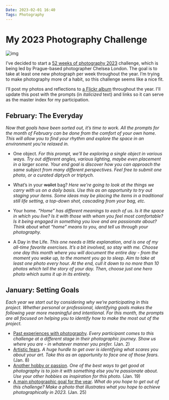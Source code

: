 ```yaml
---
Date: 2023-02-01 16:40
Tags: Photography
---
```


# My 2023 Photography Challenge

![img](https://mihobu.github.io/mihobu.omg.lol/weblog/2023/01/my-2023-photography-challenge/image-01.jpg)

I’ve decided to start a [52 weeks of photography 2023](https://www.clondon.me/blog/52-2023) challenge, which is being led by Prague-based photographer Chelsea London. The goal is to take at least one new photograph per week throughout the year. I’m trying to make photography more of a habit, so this challenge seems like a nice fit.

I’ll post my photos and reflections to [a Flickr album](https://www.flickr.com/photos/mihobu/albums/72177720305599640) throughout the year. I'll update this post with the prompts (in *italicized* text) and links so it can serve as the master index for my participation.

## February: The Everyday

*Now that goals have been sorted out, it’s time to work. All the prompts for the month of February can be done from the comfort of your own home. This will allow you to find your rhythm and explore the space in an environment you’re relaxed in.*

- One object. *For this prompt, we’ll be exploring a single object in various ways. Try out different angles, various lighting, maybe even placement in a larger scene. Your end goal is discover how you can approach the same subject from many different perspectives. Feel free to submit one photo, or a curated diptych or triptych.*

- What’s in your ~~wallet~~ bag? *Here we're going to look at the things we carry with us on a daily basis. Use this as an opportunity to try out staging your items. Some ideas may be placing the items in a traditional still life setting, a top-down shot, cascading from your bag, etc.*

- Your home. *“Home” has different meanings to each of us. Is it the space in which you live? Is it with those with whom you feel most comfortable? Is it being engaged in something you love and are passionate about? Think about what “home” means to you, and tell us through your photography.*

- A Day in the Life. *This one needs a little explanation, and is one of my all-time favorite exercises. It’s a bit involved, so stay with me. Choose one day this month where you will document the entire day - from the moment you wake up, to the moment you go to sleep. Aim to take at least one photo every hour. At the end, cull it down to no more than 10 photos which tell the story of your day. Then, choose just one hero photo which sums it up in its entirety.*

## January: Setting Goals

*Each year we start out by considering why we’re participating in this project. Whether personal or professional, identifying goals makes the following year more meaningful and intentional. For this month, the prompts are all focused on helping you to identify how to make the most out of the project.*

  - [Past experiences with photography](https://www.flickr.com/photos/mihobu/52603438696/in/album-72177720304836703/). *Every participant comes to this challenge at a different stage in their photographic journey. Show us where you are - in whatever manner you prefer.* (Jan. 2)
  - [Artistic fears](https://www.flickr.com/photos/mihobu/52615716026/in/album-72177720304836703/). *A huge hurdle to get over is identifying what scares you about your art. Take this as an opportunity to face one of those fears.* (Jan. 8)
  - [Another hobby or passion](https://www.flickr.com/photos/mihobu/52654406614/in/album-72177720304836703/). *One of the best ways to get good at photography is to join it with something else you’re passionate about. Use your other hobbies as inspiration for this photo.* (Jan. 19)
  - [A main photographic goal for the year](https://www.flickr.com/photos/mihobu/52654429239/in/album-72177720304836703/). *What do you hope to get out of this challenge? Make a photo that illustrates what you hope to achieve photographically in 2023.* (Jan. 25)
